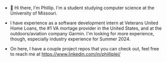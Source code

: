 - 👋 Hi there, I'm Phillip. I'm a student studying computer science at the University of Missouri.

- I have experience as a software development intern at Veterans United Home Loans, the #1 VA mortage provider in the United States, and at the outdoors/aviation company Garmin. I'm looking for more experience, though, especially industry experience for Summer 2024.

- On here, I have a couple project repos that you can check out, feel free to reach me at https://www.linkedin.com/in/philliplei/

